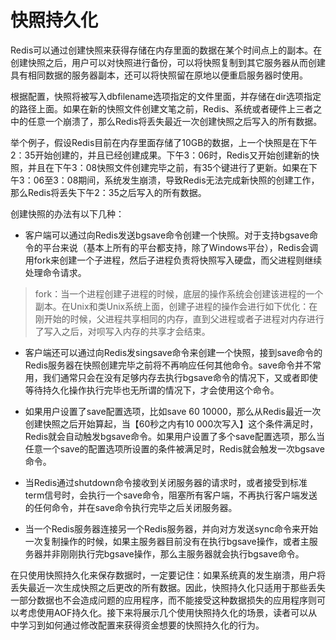 # 快照持久化

Redis可以通过创建快照来获得存储在内存里面的数据在某个时间点上的副本。在创建快照之后，用户可以对快照进行备份，可以将快照复制到其它服务器从而创建具有相同数据的服务器副本，还可以将快照留在原地以便重启服务器时使用。

根据配置，快照将被写入dbfilename选项指定的文件里面，并存储在dir选项指定的路径上面。如果在新的快照文件创建文笔之前，Redis、系统或者硬件上三者之中的任意一个崩溃了，那么Redis将丢失最近一次创建快照之后写入的所有数据。

举个例子，假设Redis目前在内存里面存储了10GB的数据，上一个快照是在下午2：35开始创建的，并且已经创建成果。下午3：06时，Redis又开始创建新的快照，并且在下午3：08快照文件创建完毕之前，有35个键进行了更新。如果在下午3：06至3：08期间，系统发生崩溃，导致Redis无法完成新快照的创建工作，那么Redis将丢失下午2：35之后写入的所有数据。

创建快照的办法有以下几种：

* 客户端可以通过向Redis发送bgsave命令创建一个快照。对于支持bgsave命令的平台来说（基本上所有的平台都支持，除了Windows平台），Redis会调用fork来创建一个子进程，然后子进程负责将快照写入硬盘，而父进程则继续处理命令请求。

> fork：当一个进程创建子进程的时候，底层的操作系统会创建该进程的一个副本。在Unix和类Unix系统上面，创建子进程的操作会进行如下优化：在刚开始的时候，父进程共享相同的内存，直到父进程或者子进程对内存进行了写入之后，对呗写入内存的共享才会结束。

* 客户端还可以通过向Redis发singsave命令来创建一个快照，接到save命令的Redis服务器在快照创建完毕之前将不再响应任何其他命令。save命令并不常用，我们通常只会在没有足够内存去执行bgsave命令的情况下，又或者即使等待持久化操作执行完毕也无所谓的情况下，才会使用这个命令。
* 如果用户设置了save配置选项，比如save 60 10000，那么从Redis最近一次创建快照之后开始算起，当【60秒之内有10 000次写入】这个条件满足时，Redis就会自动触发bgsave命令。如果用户设置了多个save配置选项，那么当任意一个save的配置选项所设置的条件被满足时，Redis就会触发一次bgsave命令。

* 当Redis通过shutdown命令接收到关闭服务器的请求时，或者接受到标准term信号时，会执行一个save命令，阻塞所有客户端，不再执行客户端发送的任何命令，并在save命令执行完毕之后关闭服务器。

* 当一个Redis服务器连接另一个Redis服务器，并向对方发送sync命令来开始一次复制操作的时候，如果主服务器目前没有在执行bgsave操作，或者主服务器并非刚刚执行完bgsave操作，那么主服务器就会执行bgsave命令。

在只使用快照持久化来保存数据时，一定要记住：如果系统真的发生崩溃，用户将丢失最近一次生成快照之后更改的所有数据。因此，快照持久化只适用于那些丢失一部分数据也不会造成问题的应用程序，而不能接受这种数据损失的应用程序则可以考虑使用AOF持久化。接下来将展示几个使用快照持久化的场景，读者可以从中学习到如何通过修改配置来获得资金想要的快照持久化的行为。






